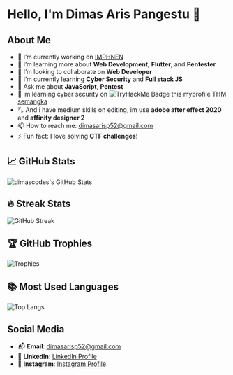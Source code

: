 # Hello, I'm Dimas Aris Pangestu 👋

## About Me
- 🔭 I’m currently working on [IMPHNEN](https://www.facebook.com/groups/1032515944638255)
- 🌱 I’m learning more about **Web Development**, **Flutter**, and **Pentester**
- 👯 I’m looking to collaborate on **Web Developer**
- 🤔 I’m currently learning **Cyber Security** and **Full stack JS**
- 💬 Ask me about **JavaScript**, **Pentest**
- 🔐 im learning cyber security on ![TryHackMe Badge](https://img.shields.io/badge/TryHackMe-semangka-green?logo=tryhackme&style=for-the-badge) this myprofile THM [semangka](https://tryhackme.com/r/p/semangka)
- ㌥ And i have medium skills on editing, im use **adobe after effect 2020** and **affinity designer 2**
- 📫 How to reach me: [dimasarisp52@gmail.com](mailto:dimasarisp52@gmail.com)
- ⚡ Fun fact: I love solving **CTF challenges**!

## 📈 GitHub Stats
![dimascodes's GitHub Stats](https://github-readme-stats.vercel.app/api?username=dimascodes&show_icons=true&hide_title=true&hide=prs&count_private=true)

## 🔥 Streak Stats
![GitHub Streak](https://github-readme-streak-stats.herokuapp.com/?user=dimascodes)

## 🏆 GitHub Trophies
![Trophies](https://github-profile-trophy.vercel.app/?username=dimascodes&theme=radical)

## 📚 Most Used Languages
![Top Langs](https://github-readme-stats.vercel.app/api/top-langs/?username=dimascodes&layout=compact)

## Social Media
- 📬 **Email**: [dimasarisp52@gmail.com](mailto:dimasarisp52@gmail.com)
- 💼 **LinkedIn**: [LinkedIn Profile](https://www.linkedin.com/in/dimas-aris-pangestu-372bb929a/)
- 📸 **Instagram**: [Instagram Profile](https://www.instagram.com/dimaas.i)


